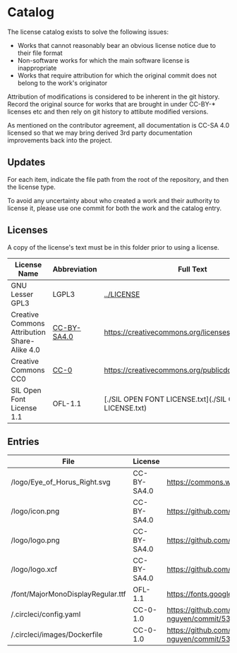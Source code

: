 # Catalog

The license catalog exists to solve the following issues:

* Works that cannot reasonably bear an obvious license notice due to their file format
* Non-software works for which the main software license is inappropriate
* Works that require attribution for which the original commit does not belong to the work's originator

Attribution of modifications is considered to be inherent in the git history.  Record the original source for works that are brought in under CC-BY-* licenses etc and then rely on git history to attibute modified versions.

As mentioned on the contributor agreement, all documentation is CC-SA 4.0 licensed so that we may bring derived 3rd party documentation improvements back into the project.

## Updates

For each item, indicate the file path from the root of the repository, and then the license type.

To avoid any uncertainty about who created a work and their authority to license it, please use one commit for both the work and the catalog entry.

## Licenses

A copy of the license's text must be in this folder prior to using a license.

| License Name | Abbreviation | Full Text |License Link|
|--------------|--------------|-----------|--------------|
|GNU Lesser GPL3 |LGPL3|[../LICENSE](../LICENSE)|https://www.gnu.org/licenses/lgpl-3.0.en.html|
|Creative Commons Attribution Share-Alike 4.0|[CC-BY-SA4.0](./CC-BY-SA-4.0)|https://creativecommons.org/licenses/by-sa/4.0/|
|Creative Commons CC0|[CC-0](./CC-0-1.0)|https://creativecommons.org/publicdomain/zero/1.0/|
|SIL Open Font License 1.1|OFL-1.1|[./SIL OPEN FONT LICENSE.txt](./SIL OPEN FONT LICENSE.txt)|https://opensource.org/licenses/OFL-1.1|

## Entries

| File | License |Original Source / Author|
|------|---------|---------------|
|/logo/Eye_of_Horus_Right.svg|CC-BY-SA4.0|https://commons.wikimedia.org/wiki/File:Eye_of_Horus_Right.svg|
|/logo/icon.png|CC-BY-SA4.0|https://github.com/knappador|
|/logo/logo.png|CC-BY-SA4.0|https://github.com/knappador|
|/logo/logo.xcf|CC-BY-SA4.0|https://github.com/knappador|
|/font/MajorMonoDisplayRegular.ttf|OFL-1.1|https://fonts.google.com/specimen/Major+Mono+Display|
|/.circleci/config.yaml|CC-0-1.0|https://github.com/e-nguyen/e-nguyen/commit/53ba19c6b57590a9c84be845fcc0febeda5f42db|
|/.circleci/images/Dockerfile|CC-0-1.0|https://github.com/e-nguyen/e-nguyen/commit/53ba19c6b57590a9c84be845fcc0febeda5f42db|
